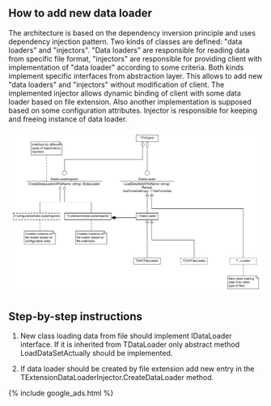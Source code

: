 ## How to add new data loader

The architecture is based on the dependency inversion principle and uses dependency injection pattern. Two kinds of classes are defined: "data loaders" and "injectors". "Data loaders" are responsible for reading data from specific file format, "injectors" are responsible for providing client with implementation of "data loader" according to some criteria. Both kinds implement specific interfaces from abstraction layer. This allows to add new "data loaders" and "injectors" without modification of client. The implemented injector allows dynamic binding of client with some data loader based on file extension. Also another implementation is supposed based on some configuration attributes. Injector is responsible for keeping and freeing instance of data loader.

![Diagram](assets/images/ExtendingDataLoaders.png)

## Step-by-step instructions

1. New class loading data from file should implement IDataLoader interface. If it is inherited from TDataLoader only abstract method LoadDataSetActually should be implemented.

1. If data loader should be created by file extension add new entry in the TExtensionDataLoaderInjector.CreateDataLoader method.

{% include google_ads.html %}
